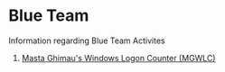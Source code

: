 # Blue Team
Information regarding Blue Team Activites
1.  [Masta Ghimau's Windows Logon Counter (MGWLC)](https://github.com/gh1mau/blueTeam/blob/main/server/MGWLC "Masta Ghimau's Windows Logon Counter (MGWLC)")
